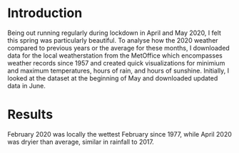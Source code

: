 # Introduction
Being out running regularly during lockdown in April and May 2020, I felt this spring was particularly beautiful. To analyse how the 2020 weather compared to previous years or the average for these months, I downloaded data for the local weatherstation from the MetOffice which encompasses weather records since 1957 and created quick visualizations for minimium and maximum temperatures, hours of rain, and hours of sunshine. Initially, I looked at the dataset at the beginning of May and downloaded updated data in June. 

# Results
February 2020 was locally the wettest February since 1977, while April 2020 was dryier than average, similar in rainfall to 2017.
